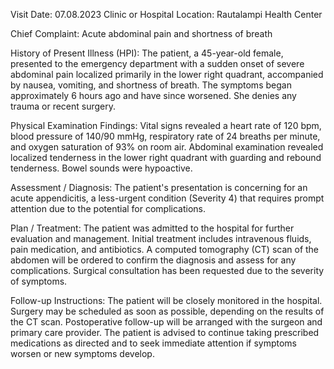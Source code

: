  Visit Date: 07.08.2023
Clinic or Hospital Location: Rautalampi Health Center

Chief Complaint: Acute abdominal pain and shortness of breath

History of Present Illness (HPI): The patient, a 45-year-old female, presented to the emergency department with a sudden onset of severe abdominal pain localized primarily in the lower right quadrant, accompanied by nausea, vomiting, and shortness of breath. The symptoms began approximately 6 hours ago and have since worsened. She denies any trauma or recent surgery.

Physical Examination Findings: Vital signs revealed a heart rate of 120 bpm, blood pressure of 140/90 mmHg, respiratory rate of 24 breaths per minute, and oxygen saturation of 93% on room air. Abdominal examination revealed localized tenderness in the lower right quadrant with guarding and rebound tenderness. Bowel sounds were hypoactive.

Assessment / Diagnosis: The patient's presentation is concerning for an acute appendicitis, a less-urgent condition (Severity 4) that requires prompt attention due to the potential for complications.

Plan / Treatment: The patient was admitted to the hospital for further evaluation and management. Initial treatment includes intravenous fluids, pain medication, and antibiotics. A computed tomography (CT) scan of the abdomen will be ordered to confirm the diagnosis and assess for any complications. Surgical consultation has been requested due to the severity of symptoms.

Follow-up Instructions: The patient will be closely monitored in the hospital. Surgery may be scheduled as soon as possible, depending on the results of the CT scan. Postoperative follow-up will be arranged with the surgeon and primary care provider. The patient is advised to continue taking prescribed medications as directed and to seek immediate attention if symptoms worsen or new symptoms develop.